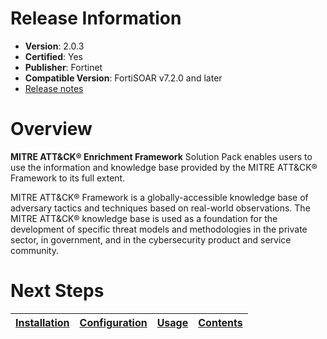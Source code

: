 # Release Information

- **Version**:  2.0.3
- **Certified**: Yes
- **Publisher**: Fortinet
- **Compatible Version**: FortiSOAR v7.2.0 and later
- [Release notes](https://github.com/fortinet-fortisoar/solution-pack-mitre-attack-enrichment-framework/blob/release/2.0.3/release_notes.md)

# Overview

**MITRE ATT&CK&reg; Enrichment Framework** Solution Pack enables users to use the information and knowledge base provided by the MITRE ATT&CK&reg; Framework to its full extent.

MITRE ATT&CK&reg; Framework is a globally-accessible knowledge base of adversary tactics and techniques based on real-world observations. The MITRE ATT&CK&reg; knowledge base is used as a foundation for the development of specific threat models and methodologies in the private sector, in government, and in the cybersecurity product and service community.

# Next Steps 
 
| [Installation](https://github.com/fortinet-fortisoar/solution-pack-mitre-attack-enrichment-framework/blob/release/2.0.3/docs/setup.md#installation) | [Configuration](https://github.com/fortinet-fortisoar/solution-pack-mitre-attack-enrichment-framework/blob/release/2.0.3/docs/setup.md#configuration) | [Usage](https://github.com/fortinet-fortisoar/solution-pack-mitre-attack-enrichment-framework/blob/release/2.0.3/docs/usage.md) | [Contents](https://github.com/fortinet-fortisoar/solution-pack-mitre-attack-enrichment-framework/blob/release/2.0.3/docs/contents.md) |
|--------------------------------------------|----------------------------------------------|------------------------|------------------------------|